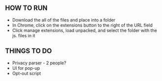 ## HOW TO RUN
 - Download the all of the files and place into a folder
 - In Chrome, click on the extensions button to the right of the URL field
 - Click manage extensions, load unpacked, and select the folder with the js. files in it

## THINGS TO DO
 - Privacy parser - 2 people?
 - UI for pop-up
 - Opt-out script
